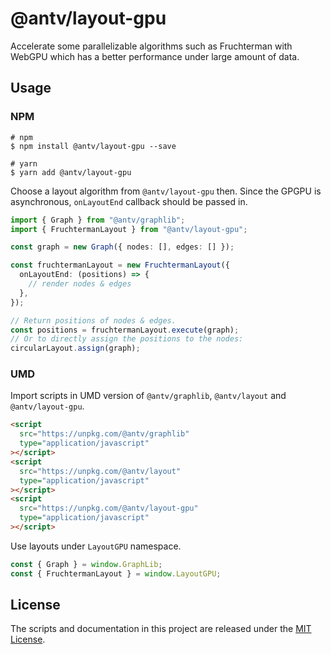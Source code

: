 # @antv/layout-gpu

Accelerate some parallelizable algorithms such as Fruchterman with WebGPU which has a better performance under large amount of data.

## Usage

### NPM

```shell
# npm
$ npm install @antv/layout-gpu --save

# yarn
$ yarn add @antv/layout-gpu
```

Choose a layout algorithm from `@antv/layout-gpu` then. Since the GPGPU is asynchronous, `onLayoutEnd` callback should be passed in.

```ts
import { Graph } from "@antv/graphlib";
import { FruchtermanLayout } from "@antv/layout-gpu";

const graph = new Graph({ nodes: [], edges: [] });

const fruchtermanLayout = new FruchtermanLayout({
  onLayoutEnd: (positions) => {
    // render nodes & edges
  },
});

// Return positions of nodes & edges.
const positions = fruchtermanLayout.execute(graph);
// Or to directly assign the positions to the nodes:
circularLayout.assign(graph);
```

### UMD

Import scripts in UMD version of `@antv/graphlib`, `@antv/layout` and `@antv/layout-gpu`.

```html
<script
  src="https://unpkg.com/@antv/graphlib"
  type="application/javascript"
></script>
<script
  src="https://unpkg.com/@antv/layout"
  type="application/javascript"
></script>
<script
  src="https://unpkg.com/@antv/layout-gpu"
  type="application/javascript"
></script>
```

Use layouts under `LayoutGPU` namespace.

```js
const { Graph } = window.GraphLib;
const { FruchtermanLayout } = window.LayoutGPU;
```

## License

The scripts and documentation in this project are released under the [MIT License](LICENSE).

